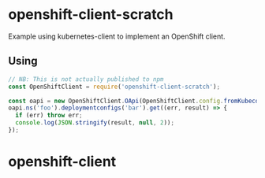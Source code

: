 # openshift-client-scratch

Example using kubernetes-client to implement an OpenShift client.

## Using

```js
// NB: This is not actually published to npm
const OpenShiftClient = require('openshift-client-scratch');

const oapi = new OpenShiftClient.OApi(OpenShiftClient.config.fromKubeconfig());
oapi.ns('foo').deploymentconfigs('bar').get((err, result) => {
  if (err) throw err;
  console.log(JSON.stringify(result, null, 2));
});
```
# openshift-client
